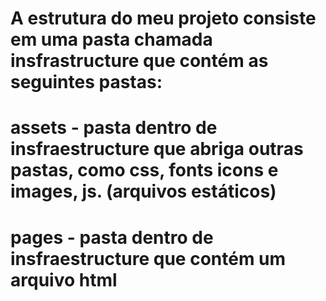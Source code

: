 # A estrutura do meu projeto consiste em uma pasta chamada insfrastructure que contém as seguintes pastas:

# assets - pasta dentro de insfraestructure que abriga outras pastas, como css, fonts icons e images, js. (arquivos estáticos)

# pages - pasta dentro de insfraestructure que contém um arquivo html

